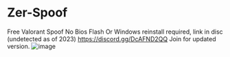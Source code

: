 # Zer-Spoof
Free Valorant Spoof No Bios Flash Or Windows reinstall required, link in disc (undetected as of 2023)
https://discord.gg/DcAFND2QQ
Join for updated version.
![image](https://github.com/Zeretsu/Zer-Spoof/assets/131717260/18988c56-8696-4bb8-aee6-494b0e293010)
